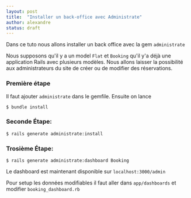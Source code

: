 ```yaml
---
layout: post
title:  "Installer un back-office avec Administrate"
author: alexandre
status: draft
---
```


Dans ce tuto nous allons installer un back office avec la gem `administrate`

Nous supposons qu'il y a un model `Flat` et `Booking` qu'il y'a déjà une application Rails avec plusieurs modèles. Nous allons laisser la possibilité aux administrateurs du site de créer ou de modifier des réservations.

### Première étape

Il faut ajouter `administrate` dans le gemfile.
Ensuite on lance 

```
$ bundle install
``` 

### Seconde Étape: 

```
$ rails generate administrate:install
```

### Trosième Étape: 

```
$ rails generate administrate:dashboard Booking
```

Le dashboard est maintenant disponible sur `localhost:3000/admin`

Pour setup les données modifiables il faut aller dans `app/dashboards` et modifier `booking_dashboard.rb`
